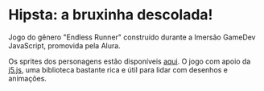 # Hipsta: a bruxinha descolada!
 Jogo do gênero "Endless Runner" construído durante a Imersão GameDev JavaScript, promovida pela Alura.
 
 Os sprites dos personagens estão disponíveis [aqui](https://pipoya.itch.io/pipoya-free-2d-game-character-sprites). O jogo com apoio da [j5.js](https://p5js.org/), uma biblioteca bastante rica e útil para lidar com desenhos e animações.
